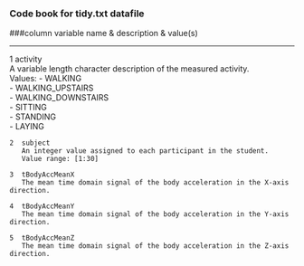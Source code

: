 ### Code book for tidy.txt datafile
 
###column  variable name & description & value(s)                                                 
-----   --------------------------------------------------------------------------------- 
   1	activity                             	   				      
     	A variable length character description of the measured activity.                
        Values:
        - WALKING                                                                      
        - WALKING_UPSTAIRS                                                                
    	- WALKING_DOWNSTAIRS                                                              
     	- SITTING                                                                         
     	- STANDING                                                                        
     	- LAYING                                                                          
                                                                                       
    2  subject                                                                           
       An integer value assigned to each participant in the student.                     
       Value range: [1:30]                                                               
                                                                                       
    3  tBodyAccMeanX                                                                     
       The mean time domain signal of the body acceleration in the X-axis direction.     
                                                                                       
    4  tBodyAccMeanY                                                                     
       The mean time domain signal of the body acceleration in the Y-axis direction.     
                                                                                       
    5  tBodyAccMeanZ                                                                     
       The mean time domain signal of the body acceleration in the Z-axis direction.     